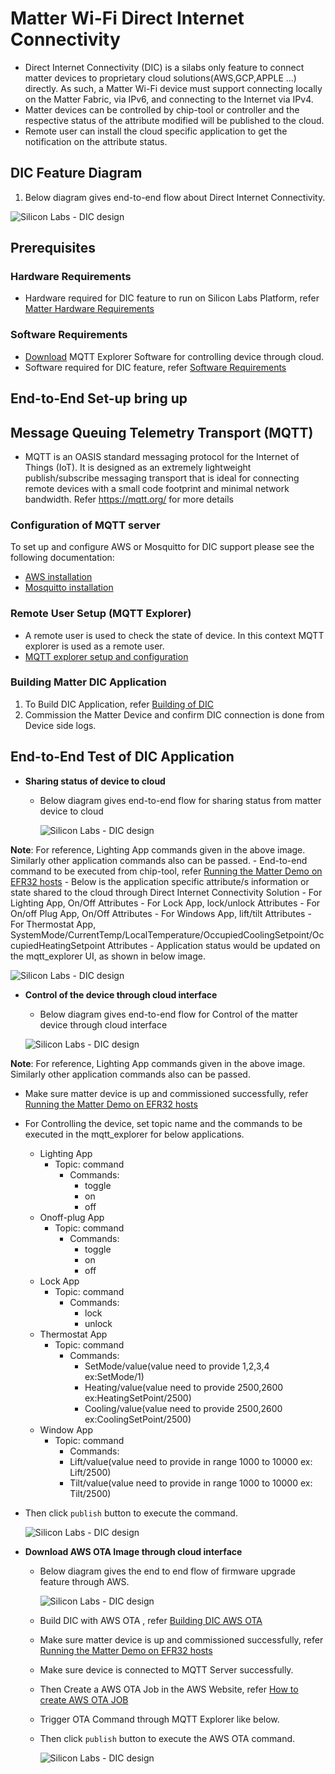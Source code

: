 # Matter Wi-Fi Direct Internet Connectivity
-  Direct Internet Connectivity (DIC) is a silabs only feature to connect matter devices to proprietary cloud solutions(AWS,GCP,APPLE ...) directly.  As such, a Matter Wi-Fi device must support connecting locally on the Matter Fabric, via IPv6, and connecting to the Internet via IPv4.
-  Matter devices can be controlled by chip-tool or controller and the respective status of the attribute modified will be published to the cloud.
-  Remote user can install the cloud specific application to get the notification on the attribute status.

## DIC Feature Diagram
1. Below diagram gives end-to-end flow about Direct Internet Connectivity.
  
  ![Silicon Labs - DIC design](./images/dic-flow.png)

## Prerequisites

### Hardware Requirements
- Hardware required for DIC feature to run on Silicon Labs Platform, refer [Matter Hardware Requirements](../general/HARDWARE_REQUIREMENTS.md)

### Software Requirements
- [Download](https://github.com/thomasnordquist/MQTT-Explorer/releases/download/0.0.0-0.4.0-beta1/MQTT-Explorer-Setup-0.4.0-beta1.exe) MQTT Explorer Software for controlling device through cloud.
- Software required for DIC feature, refer [Software Requirements](../general/SOFTWARE_REQUIREMENTS.md)

## End-to-End Set-up bring up
## Message Queuing Telemetry Transport (MQTT)

- MQTT is an OASIS standard messaging protocol for the Internet of Things (IoT). It is designed as an extremely lightweight publish/subscribe messaging transport that is ideal for connecting remote devices with a small code footprint and minimal network bandwidth. Refer https://mqtt.org/ for more details

### Configuration of MQTT server

To set up and configure AWS or Mosquitto for DIC support please see the following documentation: 
   - [AWS installation](./AWS_CONFIGURATION_REGISTRATION.md)
   - [Mosquitto installation](./MOSQUITTO_SETUP.md)

### Remote User Setup (MQTT Explorer)
     
  - A remote user is used to check the state of device. In this context MQTT explorer is used as a remote user.
  - [MQTT explorer setup and configuration](./MQTT_EXPLORER_SETUP.md)

### Building Matter DIC Application
1. To Build DIC Application, refer [Building of DIC](./BUILD_DIC.md)
2. Commission the Matter Device and confirm DIC connection is done from Device side logs.
## End-to-End Test of DIC Application

  - **Sharing status of device to cloud**
    - Below diagram gives end-to-end flow for sharing status from matter device to cloud
      
      ![Silicon Labs - DIC design](./images/dic-status-sharing.png)

**Note**: For reference, Lighting App commands given in the above image. Similarly other application commands also can be passed. 
    - End-to-end command to be executed from chip-tool, refer [Running the Matter Demo on EFR32 hosts](RUN_DEMO.md#demo-execution---commissioning-a-wi-fi-device-using-chip-tool-for-linux)
    - Below is the application specific attribute/s information or state shared to the cloud through Direct Internet Connectivity Solution
       - For Lighting App, On/Off Attributes
       - For Lock App, lock/unlock Attributes
       - For On/off Plug App, On/Off Attributes
       - For Windows App, lift/tilt Attributes
       - For Thermostat App, SystemMode/CurrentTemp/LocalTemperature/OccupiedCoolingSetpoint/OccupiedHeatingSetpoint Attributes
    - Application status would be updated on the mqtt_explorer UI, as shown in below image.
      
  ![Silicon Labs - DIC design](./images/mqtt_explorer_4.png)

  - **Control of the device through cloud interface**
     - Below diagram gives end-to-end flow for Control of the matter device through cloud interface
      
      ![Silicon Labs - DIC design](./images/dic-control-part.png)

**Note**: For reference, Lighting App commands given in the above image. Similarly other application commands also can be passed.
     
- Make sure matter device is up and commissioned successfully, refer [Running the Matter Demo on EFR32 hosts](RUN_DEMO.md#demo-execution---commissioning-a-wi-fi-device-using-chip-tool-for-linux)
     
- For Controlling the device, set topic name and the commands to be executed in the mqtt_explorer for below applications.
  - Lighting App
    - Topic: command
      - Commands:
        - toggle
        - on
        - off
  - Onoff-plug App
    - Topic: command
      - Commands:
        - toggle
        - on
        - off
  - Lock App
    - Topic: command
      - Commands:
        - lock
        - unlock
  - Thermostat App
    - Topic: command
      - Commands:
        - SetMode/value(value need to provide 1,2,3,4 ex:SetMode/1)
        - Heating/value(value need to provide 2500,2600 ex:HeatingSetPoint/2500)
        - Cooling/value(value need to provide 2500,2600 ex:CoolingSetPoint/2500)
  - Window App
    - Topic: command
       - Commands:
        - Lift/value(value need to provide in range 1000 to 10000  ex: Lift/2500)
        - Tilt/value(value need to provide in range 1000 to 10000  ex: Tilt/2500)
- Then click `publish` button to execute the command.

  ![Silicon Labs - DIC design](./images/control-device-through-cloud.png)

- **Download AWS OTA Image through cloud interface**
     - Below diagram gives the end to end flow of firmware upgrade feature through AWS.
      
       ![Silicon Labs - DIC design](./images/dic-aws-ota.png)
     - Build DIC with AWS OTA , refer [Building DIC AWS OTA](./BUILD_DIC.md#build-command-with-dic-aws-ota)
     - Make sure matter device is up and commissioned successfully, refer [Running the Matter Demo on EFR32 hosts](RUN_DEMO.md)
     - Make sure device is connected to MQTT Server successfully.
     - Then Create a AWS OTA Job in the AWS Website, refer [How to create AWS OTA JOB](AWS_CONFIGURATION_REGISTRATION.md)
     - Trigger OTA Command through MQTT Explorer like below.
     - Then click `publish` button to execute the AWS OTA command.
   
       ![Silicon Labs - DIC design](./images/download-aws-ota-through-cloud.png)
